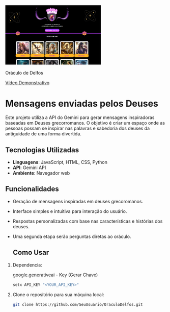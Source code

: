 
<img src="static/img/oraculo.png" alt="Oraculo" width="300"/>

Oráculo de Delfos


[Vídeo Demonstrativo](https://youtu.be/r2CoSJzS_Ec)

# Mensagens enviadas pelos Deuses

Este projeto utiliza a API do Gemini para gerar mensagens inspiradoras baseadas em Deuses grecorromanos. O objetivo é criar um espaço onde as pessoas possam se inspirar nas palavras e sabedoria dos deuses da antiguidade de uma forma divertida.

## Tecnologias Utilizadas

- **Linguagens**: JavaScript, HTML, CSS, Python
- **API**: Gemini API
- **Ambiente**: Navegador web

## Funcionalidades

- Geração de mensagens inspiradas em deuses grecoromanos.
- Interface simples e intuitiva para interação do usuário.
- Respostas personalizadas com base nas características e histórias dos deuses.
- Uma segunda etapa serão perguntas diretas ao oráculo.


  ## Como Usar
  
1. Dependencia:

   google.generativeai - Key (Gerar Chave)
   
    ```bash
    setx API_KEY "<YOUR_API_KEY>"

2. Clone o repositório para sua máquina local:
   ```bash
   git clone https://github.com/SeuUsuario/OraculoDelfos.git




   
